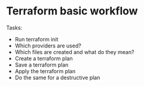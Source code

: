 Terraform basic workflow
========================

Tasks:

- Run terraform init
- Which providers are used?
- Which files are created and what do they mean?
- Create a terraform plan
- Save a terraform plan
- Apply the terraform plan
- Do the same for a destructive plan
